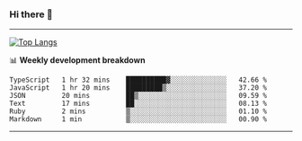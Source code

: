 ### Hi there 👋

-------
[![Top Langs](https://github-readme-stats.vercel.app/api/top-langs/?username=ashish-r)](https://github.com/anuraghazra/github-readme-stats)

📊 **Weekly development breakdown**
<!--START_SECTION:waka-->

```text
TypeScript   1 hr 32 mins    ██████████▓░░░░░░░░░░░░░░   42.66 %
JavaScript   1 hr 20 mins    █████████▒░░░░░░░░░░░░░░░   37.20 %
JSON         20 mins         ██▒░░░░░░░░░░░░░░░░░░░░░░   09.59 %
Text         17 mins         ██░░░░░░░░░░░░░░░░░░░░░░░   08.13 %
Ruby         2 mins          ▒░░░░░░░░░░░░░░░░░░░░░░░░   01.10 %
Markdown     1 min           ▒░░░░░░░░░░░░░░░░░░░░░░░░   00.90 %
```

<!--END_SECTION:waka-->
-------

<!--
**ashish-r/ashish-r** is a ✨ _special_ ✨ repository because its `README.md` (this file) appears on your GitHub profile.

Here are some ideas to get you started:

- 🔭 I’m currently working on ...
- 🌱 I’m currently learning ...
- 👯 I’m looking to collaborate on ...
- 🤔 I’m looking for help with ...
- 💬 Ask me about ...
- 📫 How to reach me: ...
- 😄 Pronouns: ...
- ⚡ Fun fact: ...
-->
